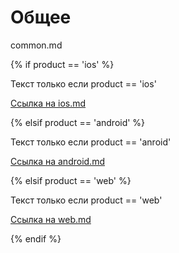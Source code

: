 # Общее

common.md

{% if  product == 'ios' %}

Текст только если product == 'ios'

[Ссылка на ios.md](ios.md)

{% elsif product == 'android' %}

Текст только если product == 'anroid'

[Ссылка на android.md](android.md)

{% elsif product == 'web' %}

Текст только если product == 'web'

[Ссылка на web.md](web.md)

{% endif %}